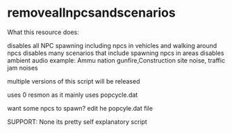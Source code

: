 # removeallnpcsandscenarios

What this resource does:

disables all NPC spawning including npcs in vehicles and walking around npcs
disables many scenarios that include spawning npcs in areas 
disables ambient audio example: Ammu nation gunfire,Construction site noise, traffic jam noises

multiple versions of this script will be released


uses 0 resmon as it mainly uses popcycle.dat 

want some npcs to spawn? edit he popcyle.dat file


SUPPORT: None its pretty self explanatory script
